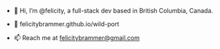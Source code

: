 - 👋 Hi, I’m @felicity, a full-stack dev based in British Columbia, Canada.
- 👀 felicitybrammer.github.io/wild-port

- 📫 Reach me at felicitybrammer@gmail.com 

<!---
felicitybrammer/felicitybrammer is a ✨ special ✨ repository because its `README.md` (this file) appears on your GitHub profile.
You can click the Preview link to take a look at your changes.
--->
